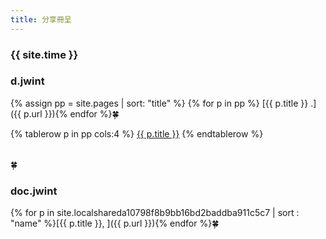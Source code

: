 ```yaml
---
title: 分享冊呈
---
```


### {{ site.time }}

### d.jwint
{% assign pp = site.pages | sort: "title" %}
{% for p in pp %} [{{ p.title }} .]({{ p.url }}){% endfor %}🍀


<table rules="none" frame="none">
{% tablerow p in pp cols:4 %}
  <a href="{{ p.url }}">{{ p.title }}</a>
{% endtablerow %}
</table>🍀

### doc.jwint

{% for p in site.localshareda10798f8b9bb16bd2baddba911c5c7 | sort : "name" %}[{{ p.title }}, ]({{ p.url }}){% endfor %}🍀

